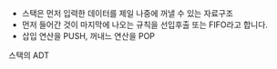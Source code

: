 
- 스택은 먼저 입력한 데이터를 제일 나중에 꺼낼 수 있는 자료구조
- 먼저 들어간 것이 마지막에 나오는 규칙을 선입후출 또는 FIFO라고 합니다.
- 삽입 연산을 PUSH, 꺼내느 연산을 POP



스택의 ADT
